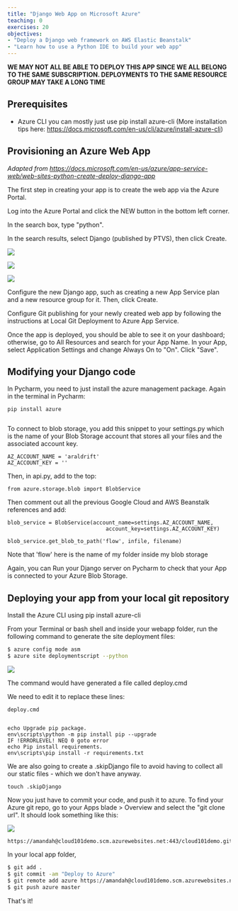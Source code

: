 ```yaml
---
title: "Django Web App on Microsoft Azure"
teaching: 0
exercises: 20
objectives:
- "Deploy a Django web framework on AWS Elastic Beanstalk"
- "Learn how to use a Python IDE to build your web app"
---
```


**WE MAY NOT ALL BE ABLE TO DEPLOY THIS APP SINCE WE ALL BELONG TO THE SAME SUBSCRIPTION. DEPLOYMENTS TO THE SAME RESOURCE GROUP MAY TAKE A LONG TIME**

## Prerequisites
- Azure CLI you can mostly just use pip install azure-cli (More installation tips here: https://docs.microsoft.com/en-us/cli/azure/install-azure-cli) 

## Provisioning an Azure Web App
*Adapted from https://docs.microsoft.com/en-us/azure/app-service-web/web-sites-python-create-deploy-django-app*

The first step in creating your app is to create the web app via the Azure Portal.

Log into the Azure Portal and click the NEW button in the bottom left corner.

In the search box, type "python".

In the search results, select Django (published by PTVS), then click Create.

![](/cloud101_webframework/fig/05-azurewebapps-0001.png)

![](/cloud101_webframework/fig/05-azurewebapps-0002.png)

![](/cloud101_webframework/fig/05-azurewebapps-0003.png)

Configure the new Django app, such as creating a new App Service plan and a new resource group for it. Then, click Create.

Configure Git publishing for your newly created web app by following the instructions at Local Git Deployment to Azure App Service.


Once the app is deployed, you should be able to see it on your dashboard; otherwise, go to All Resources and search for your App Name.  In your App, select Application Settings and change Always On to "On". Click "Save". 


## Modifying your Django code

In Pycharm, you need to just install the azure management package. Again in the terminal in Pycharm:

```
pip install azure
```

``` pip freeze > requirements.txt
```

To connect to blob storage, you add this snippet to your settings.py which is the name of your Blob Storage account that stores all your files and the associated account key. 

```
AZ_ACCOUNT_NAME = 'araldrift'
AZ_ACCOUNT_KEY = ''
```

Then, in api.py, add to the top: 

```
from azure.storage.blob import BlobService
```

Then comment out all the previous Google Cloud and AWS Beanstalk references and add:

```
blob_service = BlobService(account_name=settings.AZ_ACCOUNT_NAME,
                               account_key=settings.AZ_ACCOUNT_KEY)
                               
blob_service.get_blob_to_path('flow', infile, filename)
```

Note that 'flow' here is the name of my folder inside my blob storage

Again, you can Run your Django server on Pycharm to check that your App is connected to your Azure Blob Storage. 

## Deploying your app from your local git repository
Install the Azure CLI using pip install azure-cli

From your Terminal or bash shell and inside your webapp folder, run the following command to generate the site deployment files:

```bash
$ azure config mode asm
$ azure site deploymentscript --python
```
![](/cloud101_webframework/fig/05-azurewebapps-0004.png)

The command would have generated a file called deploy.cmd

We need to edit it to replace these lines:

```
deploy.cmd


echo Upgrade pip package.
env\scripts\python -m pip install pip --upgrade
IF !ERRORLEVEL! NEQ 0 goto error
echo Pip install requirements.
env\scripts\pip install -r requirements.txt
```

We are also going to create a .skipDjango file to avoid having to collect all our static files - which we don't have anyway. 

```
touch .skipDjango 
```

Now you just have to commit your code, and push it to azure. To find your Azure git repo, go to your Apps blade > Overview and select the "git clone url". It should look something like this:

![](/cloud101_webframework/fig/05-azurewebapps-0007.png)

```
https://amandah@cloud101demo.scm.azurewebsites.net:443/cloud101demo.git
```


In your local app folder, 

```bash
$ git add .
$ git commit -am "Deploy to Azure"
$ git remote add azure https://amandah@cloud101demo.scm.azurewebsites.net:443/cloud101demo.git
$ git push azure master
```

That's it!

